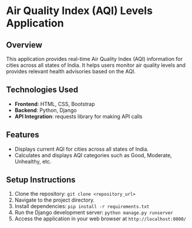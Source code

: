 # Air Quality Index (AQI) Levels Application

## Overview

This application provides real-time Air Quality Index (AQI) information for cities across all states of India. It helps users monitor air quality levels and provides relevant health advisories based on the AQI.

## Technologies Used

- **Frontend**: HTML, CSS, Bootstrap
- **Backend**: Python, Django
- **API Integration**: requests library for making API calls

## Features

- Displays current AQI for cities across all states of India.
- Calculates and displays AQI categories such as Good, Moderate, Unhealthy, etc.

## Setup Instructions

1. Clone the repository: `git clone <repository_url>`
2. Navigate to the project directory.
3. Install dependencies: `pip install -r requirements.txt`
4. Run the Django development server: `python manage.py runserver`
5. Access the application in your web browser at `http://localhost:8000/`
